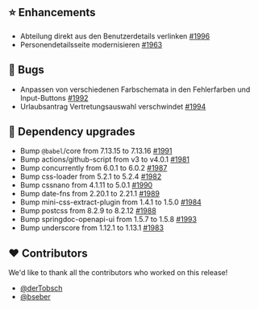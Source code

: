 ## ⭐ Enhancements

- Abteilung direkt aus den Benutzerdetails verlinken [#1996](https://github.com/urlaubsverwaltung/urlaubsverwaltung/issues/1996)
- Personendetailsseite modernisieren [#1963](https://github.com/urlaubsverwaltung/urlaubsverwaltung/pull/1963)

## 🐞 Bugs

- Anpassen von verschiedenen Farbschemata in den Fehlerfarben und Input-Buttons [#1992](https://github.com/urlaubsverwaltung/urlaubsverwaltung/pull/1992)
- Urlaubsantrag Vertretungsauswahl verschwindet [#1994](https://github.com/urlaubsverwaltung/urlaubsverwaltung/issues/1994)

## 🔨 Dependency upgrades

- Bump `@babel`/core from 7.13.15 to 7.13.16 [#1991](https://github.com/urlaubsverwaltung/urlaubsverwaltung/pull/1991)
- Bump actions/github-script from v3 to v4.0.1 [#1981](https://github.com/urlaubsverwaltung/urlaubsverwaltung/pull/1981)
- Bump concurrently from 6.0.1 to 6.0.2 [#1987](https://github.com/urlaubsverwaltung/urlaubsverwaltung/pull/1987)
- Bump css-loader from 5.2.1 to 5.2.4 [#1982](https://github.com/urlaubsverwaltung/urlaubsverwaltung/pull/1982)
- Bump cssnano from 4.1.11 to 5.0.1 [#1990](https://github.com/urlaubsverwaltung/urlaubsverwaltung/pull/1990)
- Bump date-fns from 2.20.1 to 2.21.1 [#1989](https://github.com/urlaubsverwaltung/urlaubsverwaltung/pull/1989)
- Bump mini-css-extract-plugin from 1.4.1 to 1.5.0 [#1984](https://github.com/urlaubsverwaltung/urlaubsverwaltung/pull/1984)
- Bump postcss from 8.2.9 to 8.2.12 [#1988](https://github.com/urlaubsverwaltung/urlaubsverwaltung/pull/1988)
- Bump springdoc-openapi-ui from 1.5.7 to 1.5.8 [#1993](https://github.com/urlaubsverwaltung/urlaubsverwaltung/pull/1993)
- Bump underscore from 1.12.1 to 1.13.1 [#1983](https://github.com/urlaubsverwaltung/urlaubsverwaltung/pull/1983)

## ❤️ Contributors

We'd like to thank all the contributors who worked on this release!

- [@derTobsch](https://github.com/derTobsch)
- [@bseber](https://github.com/bseber)
